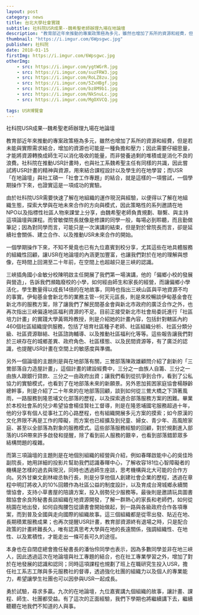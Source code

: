 ```yaml
---
layout: post
category: news
title: 台北大學社會實踐
subtitle: 社科院USR成果--魏希聖老師辦理九場在地論壇
description: "教育部近年來推動的專案政策極為多元，雖然也增加了系所的資源和經費，但是若未能與實際需求結合，增加的資源也可能是一種負擔和壓力..."
thumbnail: "https://i.imgur.com/6Wpsgwc.jpg"
publisher: 社科院
date: 2018-01-15
firstImg: https://i.imgur.com/6Wpsgwc.jpg
otherImg:
    - src: https://i.imgur.com/ygtWGrR.jpg
    - src: https://i.imgur.com/suzFRW3.jpg
    - src: https://i.imgur.com/RoLZ8zu.jpg
    - src: https://i.imgur.com/5ZxHBgf.jpg
    - src: https://i.imgur.com/bz8M9b1.jpg
    - src: https://i.imgur.com/NkSnuLc.jpg
    - src: https://i.imgur.com/MgOXVCQ.jpg
    
tags: USR博覽會
---
```


社科院USR成果--魏希聖老師辦理九場在地論壇

教育部近年來推動的專案政策極為多元，雖然也增加了系所的資源和經費，但是若未能與實際需求結合，增加的資源也可能是一種負擔和壓力；因此需要仔細思量，才能將資源轉換成師生可以消化吸收的能量，而非營養過剩的堆積或是消化不良的浪費。社科院在推動USR計畫時，也與社工系魏希聖主任有同樣的共識，因此嘗試將USR計畫的精神與資源，用來結合課程設計以及學生的在地學習；而USR「在地論壇」與社工碩一「社會工作專題」的結合，就是這樣的一項嘗試，一個學期操作下來，也證實這是一項成功的實驗。


由於社科院USR需要快速了解在地組織的運作現況與經驗，以便得以了解在地組織生態，探索大學與在地未來合作的方向與模式，因此策略性的系列邀請在地NPO以及指標性社區人物來課堂上分享，由魏希聖老師負責規劃、聯繫、與主持這項論壇與課程。而曾敏傑院長就像是修課的同學一般，每場必到聆聽，而且勤做筆記；因為對同學而言，可能只是一次演講的結束，但是對於曾院長而言，卻是延續社會關係、建立合作、以及推動USR未來合作的開始。

一個學期操作下來，不知不覺竟也已有九位嘉賓到校分享，尤其這些在地具體服務的組織性回顧，讓USR在地論壇的內涵更加豐富，也讓我們對於在地的理解與想像，在時間上回溯至二十年前，在空間上也超越只是三峽的認識。

三峽插角國小金敏分校陳明啟主任開展了我們第一場演講，他的「偏鄉小校的發展與營造」，告訴我們瀕臨廢校的小學，如何經由師生和家長的經營，而讓偏鄉小學活化，學生數量得以成長14倍的在地故事，同時也指出三峽山區與平地資源不均的事實。伊甸基金會新北市的業務主管--何天元區長，則是來校暢談伊甸基金會在新北市的服務方案，除了讓我們了解民間基金會與新北市政府的廣泛合作之外，也再次指出三峽偏遠地區福利資源的不足。目前正接受新北市社會局委託進行「社區培力計畫」的實踐大學黃珮玲教授，則是介紹她的計畫內容，包括針對轄區內約460個社區組織提供服務，包括了培育社區種子老師、社區組織分析、社區分類分級、社區資源聯結、社區諮詢輔導、以及推動社區福利化等等。這些報告讓我們對於三峽存在的城鄉差異、政府角色、社區樣態、以及民間資源等，有了廣泛的認識，也提醒USR計畫在空間上的敏感度與準備。

另外一個論壇的主題則是與在地部落有關，三鶯部落陳政雄顧問介紹了創新的「三鶯部落自力造屋計畫」，這個計畫的建設經費中，三分之一由族人自籌、三分之一由族人跟銀行貸款、三分之一由政府出資；讓我們看到從抗爭到合作，看到了公私協力的實驗模式，也看到了在地部落未來的新願景。另外恩加貧困家庭協會楊靜齡總幹事，則是介紹了二十年來的在地部落回顧，談到如何從三鶯大橋之下頂著風雨，一路服務到隆恩埔文化部落的歷程，以及探索適合部落服務方案的困難。畢業於本校社會系的兒少希望協會楊佳賢社工督導，則是在隆恩埔國宅服務超過十年，他的分享有個人從事社工的心路歷程，也有組織開展多元方案的摸索；如今原漢的文化界限不再是工作的障礙，而方案也已經擴及到兒童、婦女、青少年、高風險家庭、甚至以全部落為對象的服務模式。這些部落服務經驗的回顧，對於規劃進入部落的USR帶來許多啟發和提醒，除了看到前人服務的艱辛，也看到部落錯節眾多結構問題的複雜。

而第三項論壇的主題則是在地個別組織的經營與介紹，例如春暉啟能中心的吳佳玲副院長，她用詳細的投影片幫助我們認識春暉中心，了解收容181位心智障礙者的機構是怎樣的過去與現況，同時也透過師生座談，思考機構與北大可能的合作方向。另外甘樂文創林峻丞執行長，則是分享他個人創建社會企業的歷程，透過在章程中明訂將收入的10%回饋作為社區公益的制度設計，以及育成台灣城鄉永續關懷協會，支持小草書屋的陪讀方案，投入弱勢兒少服務等。最後則是邀請玩具圖書館協會余良玲秘書長談組織在地資源開發，了解一群熱心的家長和老師們，如何從桃園在地出發，如何自掏腰包從讀書會開始做起，到一路與各級政府合作各項專案，而到普及全國與走向國際的組織故事。這三個組織都是從零出發、貼近在地、長期積累服務成果；也再次提醒USR計畫，教育部資源終有退場之時，只是配合政策的計畫終難長久，唯有認真思考大學與在地的長遠關係，強調組織性、在地性、以及累積性，才能走出一條可長可久的途徑。

本身也在自閉症總會擔任秘書長的潘怡伶同學也表示，因為多數同學並非在地三峽人，因此透過這次在地論壇與社工專題的結合，也在社工專業學習之外，增加了對於在地發展的認識和認同；同時這項課程也規劃了班上在職研究生投入USR，擔任社工系志工隊與多元服務社的督導，透過強化社團的組織力以及個人的專業能力，希望讓學生社團也可以因參與USR一起成長。

勇於試驗，尋求多贏。九次的在地論壇，九位嘉賓講九個組織的故事，讓計畫、課程、師生、社團都受益。有了這次的正面經驗，我們下學期也將繼續講下去，繼續聽聽在地我們不知道的人與事。